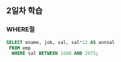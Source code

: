 ## 2일차 학습
### WHERE절

```sql
SELECT ename, job, sal, sal*12 AS annsal
 FROM emp
  WHERE sal BETWEEN 1600 AND 2975;
